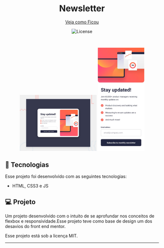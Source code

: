 <h1 align="center"> Newsletter</h1>
<p align="center">
  <a href="#" > Veja como Ficou</a>
</p>

<p align="center">
  <img alt="License" src="https://img.shields.io/static/v1?label=license&message=MIT&color=49AA26&labelColor=000000">
</p>

<br>

<p align="center">
  <img alt="" src="https://github.com/ruuanmanoel/newsletter/blob/main/_preview/desktop-preview.jpg" width="50%">
  <img alt="" src="https://github.com/ruuanmanoel/newsletter/blob/main/_preview/mobile-design.jpg" width="30%">
  
</p>

## 🚀 Tecnologias

Esse projeto foi desenvolvido com as seguintes tecnologias:

- HTML, CSS3 e JS

## 💻 Projeto

Um projeto desenvolvido com o intuito de se aprofundar nos conceitos de flexbox e responsividade.Esse projeto teve como base de design um dos desavios do front end mentor.


Esse projeto está sob a licença MIT.


---
